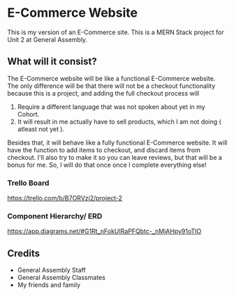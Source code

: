 # E-Commerce Website
This is my version of an E-Commerce site. This is a MERN Stack project for Unit 2 at General Assembly.

## What will it consist?
The E-Commerce website will be like a functional E-Commerce website. The only difference will be that there will not be a checkout functionality because this is a project, and adding the full checkout process will 

1. Require a different language that was not spoken about yet in my Cohort.
2. It will result in me actually have to sell products, which I am not doing ( atleast not yet ).

Besides that, it will behave like a fully functional E-Commerce website. It will have  the function to add items to checkout, and discard items from checkout. I'll also try to make it so you can leave reviews, but that will be a bonus for me. So, I will do that once once I complete everything else!

### Trello Board
https://trello.com/b/B7ORVzj2/project-2

### Component Hierarchy/ ERD
https://app.diagrams.net/#G1Rt_nFokUIRaPFQbtc-_nMjAHpy91oTIO

## Credits
-   General Assembly Staff
-   General Assembly Classmates
-   My friends and family